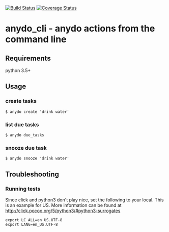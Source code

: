 [![Build Status](https://travis-ci.org/dustinbrown/anydo_cli.svg?branch=master)](https://travis-ci.org/dustinbrown/anydo_cli)
[![Coverage Status](https://coveralls.io/repos/github/dustinbrown/anydo_cli/badge.svg?branch=master)](https://coveralls.io/github/dustinbrown/anydo_cli?branch=master)

# anydo_cli - anydo actions from the command line
## Requirements
python 3.5+
## Usage
### create tasks
`$ anydo create 'drink water'`

### list due tasks 
`$ anydo due_tasks`

### snooze due task
`$ anydo snooze 'drink water'`

## Troubleshooting
### Running tests
Since click and python3 don't play nice, set the following to your local. This is an example for US. More information can be found at http://click.pocoo.org/5/python3/#python3-surrogates

```
export LC_ALL=en_US.UTF-8
export LANG=en_US.UTF-8
```

